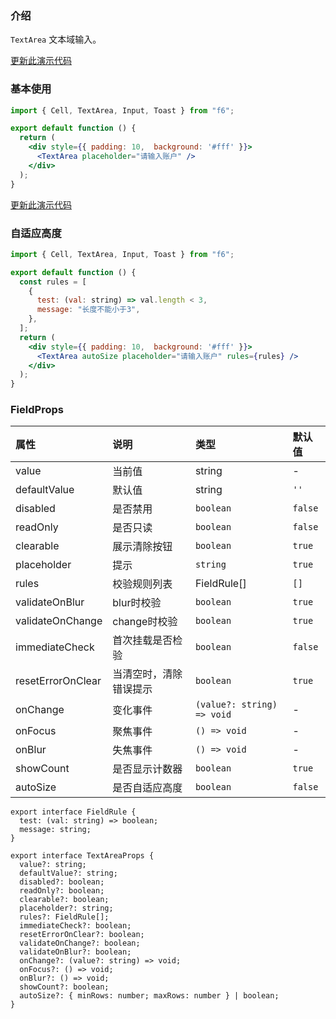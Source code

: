 <div class="block-panel">

<h3>介绍</h3>

`TextArea` 文本域输入。


</div>
<div class="block-panel">
        <a class="to-github-link" target="_blank" href=https://github.com/Webang/f6/tree/master/packages/f6/packages/text-area/demo/basic.md>更新此演示代码</a>
        <h3>基本使用</h3>

```jsx
import { Cell, TextArea, Input, Toast } from "f6";

export default function () {
  return (
    <div style={{ padding: 10,  background: '#fff' }}>
      <TextArea placeholder="请输入账户" />
    </div>
  );
}
```
</div>

<div class="block-panel">
        <a class="to-github-link" target="_blank" href=https://github.com/Webang/f6/tree/master/packages/f6/packages/text-area/demo/autosize.md>更新此演示代码</a>
        <h3>自适应高度</h3>

```jsx
import { Cell, TextArea, Input, Toast } from "f6";

export default function () {
  const rules = [
    {
      test: (val: string) => val.length < 3,
      message: "长度不能小于3",
    },
  ];
  return (
    <div style={{ padding: 10,  background: '#fff' }}>
      <TextArea autoSize placeholder="请输入账户" rules={rules} />
    </div>
  );
}
```
</div>
<div class="block-panel">

<h3>FieldProps</h3>

| 属性 | 说明 | 类型 | 默认值 |
| :-  | :- | :- | :- |
| value | 当前值 | string | - |
| defaultValue | 默认值 | string | `''` |
| disabled | 是否禁用 | `boolean` | `false` |
| readOnly | 是否只读 | `boolean` | `false` |
| clearable | 展示清除按钮 | `boolean` | `true` |
| placeholder | 提示 | `string` | `true` |
| rules | 校验规则列表 | FieldRule[] | `[]` |
| validateOnBlur | blur时校验 | `boolean` | `true` |
| validateOnChange | change时校验 | `boolean` | `true` |
| immediateCheck | 首次挂载是否检验 | `boolean` | `false` |
| resetErrorOnClear | 当清空时，清除错误提示 | `boolean` | `true` |
| onChange | 变化事件 | `(value?: string) => void` | - |
| onFocus | 聚焦事件 | `() => void` | - |
| onBlur | 失焦事件 | `() => void` | - |
| showCount | 是否显示计数器 | `boolean` | `true` |
| autoSize | 是否自适应高度 | `boolean` | `false` |

```tsx
export interface FieldRule {
  test: (val: string) => boolean;
  message: string;
}

export interface TextAreaProps {
  value?: string;
  defaultValue?: string;
  disabled?: boolean;
  readOnly?: boolean;
  clearable?: boolean;
  placeholder?: string;
  rules?: FieldRule[];
  immediateCheck?: boolean;
  resetErrorOnClear?: boolean;
  validateOnChange?: boolean;
  validateOnBlur?: boolean;
  onChange?: (value?: string) => void;
  onFocus?: () => void;
  onBlur?: () => void;
  showCount?: boolean;
  autoSize?: { minRows: number; maxRows: number } | boolean;
}
```
</div>